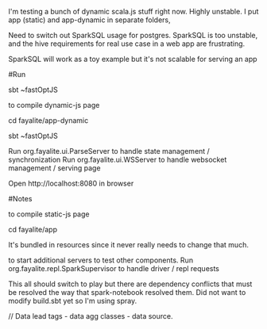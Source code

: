 I'm testing a bunch of dynamic scala.js stuff right now. Highly unstable.
I put app (static) and app-dynamic in separate folders,

Need to switch out SparkSQL usage for postgres. SparkSQL is too unstable,
and the hive requirements for real use case in a web app are frustrating.

SparkSQL will work as a toy example but it's not scalable for serving an app

#Run

sbt ~fastOptJS

to compile dynamic-js page

cd fayalite/app-dynamic

sbt ~fastOptJS

Run org.fayalite.ui.ParseServer to handle state management / synchronization
Run org.fayalite.ui.WSServer to handle websocket management / serving page

Open http://localhost:8080 in browser


#Notes


to compile static-js page

cd fayalite/app

It's bundled in resources since it never really needs to change that much.

to start additional servers to test other components.
Run org.fayalite.repl.SparkSupervisor to handle driver / repl requests


This all should switch to play but there are dependency conflicts that must be
resolved the way that spark-notebook resolved them. Did not want to modify
build.sbt yet so I'm using spray.

// Data lead tags - data agg classes - data source.